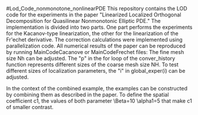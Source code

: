 #Lod_Code_nonmonotone_nonlinearPDE
This repository contains the LOD code for the experiments in the paper "Linearized Localized Orthogonal Decomposition for Quasilinear Nonmonotonic Elliptic PDE." The implementation is divided
into two parts. One part performs the experiments for the Kacanov-type linearization, the other for the linearization of the Fr'echet derivative. The correction calculations were implemented using 
parallelization code.
All numerical results of the paper can be reproduced by running MainCodeCacanove or MainCodeFrechet files:
The fine mesh size Nh can be adjusted. The "p" in the for loop of the conver_history function represents different sizes of the coarse mesh size NH.
To test different sizes of localization parameters, the "i" in global_exper(i) can be adjusted.


In the context of the combined example, the examples can be constructed by combining them as described in the paper. To define the spatial coefficient c1, the values of both parameter \Beta=10 \alpha1=5 that make c1 of smaller contrast. 
